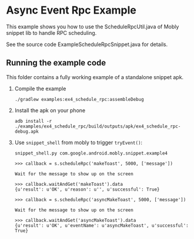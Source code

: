 # Async Event Rpc Example

This example shows you how to use the ScheduleRpcUtil.java of Mobly snippet lib
to handle RPC scheduling.

See the source code ExampleScheduleRpcSnippet.java for details.

## Running the example code

This folder contains a fully working example of a standalone snippet apk.

1.  Compile the example

        ./gradlew examples:ex4_schedule_rpc:assembleDebug

1.  Install the apk on your phone

        adb install -r ./examples/ex4_schedule_rpc/build/outputs/apk/ex4_schedule_rpc-debug.apk

1.  Use `snippet_shell` from mobly to trigger `tryEvent()`:

        snippet_shell.py com.google.android.mobly.snippet.example4

        >>> callback = s.scheduleRpc('makeToast', 5000, ['message'])

        Wait for the message to show up on the screen

        >>> callback.waitAndGet('makeToast').data
        {u'result': u'OK', u'reason': u'', u'successful': True}

        >>> callback = s.scheduleRpc('asyncMakeToast', 5000, ['message'])

        Wait for the message to show up on the screen

        >>> callback.waitAndGet('asyncMakeToast').data
        {u'result': u'OK', u'eventName': u'asyncMakeToast', u'successful': True}
